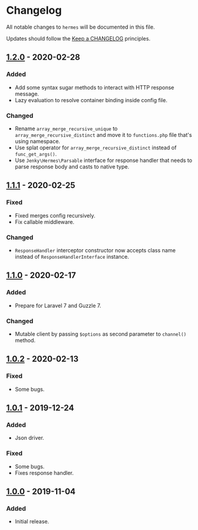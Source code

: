 # Changelog

All notable changes to `hermes` will be documented in this file.

Updates should follow the [Keep a CHANGELOG](http://keepachangelog.com/) principles.

<!-- ## [Unreleased]

### Added

### Changed

### Deprecated

### Removed

### Fixed -->

## [1.2.0](https://github.com/jenky/hermes/compare/1.1.1...1.2.0) - 2020-02-28

### Added
- Add some syntax sugar methods to interact with HTTP response message.
- Lazy evaluation to resolve container binding inside config file.

### Changed
- Rename `array_merge_recursive_unique` to `array_merge_recursive_distinct` and move it to `functions.php` file that's using namespace.
- Use splat operator for `array_merge_recursive_distinct` instead of `func_get_args()`.
- Use `Jenky\Hermes\Parsable` interface for response handler that needs to parse response body and casts to native type.

## [1.1.1](https://github.com/jenky/hermes/compare/1.1.0...1.1.1) - 2020-02-25

### Fixed
- Fixed merges config recursively.
- Fix callable middleware.

### Changed
- `ResponseHandler` interceptor constructor now accepts class name instead of `ResponseHandlerInterface` instance.

## [1.1.0](https://github.com/jenky/hermes/compare/1.0.2...1.1.0) - 2020-02-17

### Added
- Prepare for Laravel 7 and Guzzle 7.

### Changed
- Mutable client by passing `$options` as second parameter to `channel()` method.

## [1.0.2](https://github.com/jenky/hermes/compare/1.0.1...1.0.2) - 2020-02-13

### Fixed
- Some bugs.

## [1.0.1](https://github.com/jenky/hermes/compare/1.0.0...1.0.1) - 2019-12-24

### Added
- Json driver.

### Fixed
- Some bugs.
- Fixes response handler.

## [1.0.0](https://github.com/jenky/hermes/tree/1.0.1) - 2019-11-04

### Added
- Initial release.
